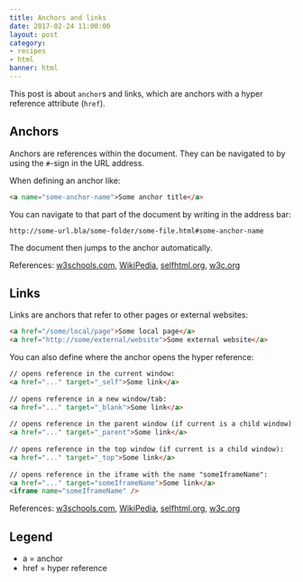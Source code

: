 ```yaml
---
title: Anchors and links
date: 2017-02-24 11:00:00
layout: post
category:
- recipes
- html
banner: html
---
```


This post is about `anchor`s and links, which are anchors with a hyper
reference attribute (`href`).
<!-- more -->

## Anchors

Anchors are references within the document. They can be navigated to
by using the `#`-sign in the URL address.
 
When defining an anchor like:
``` html
<a name="some-anchor-name">Some anchor title</a>
```

You can navigate to that part of the document by writing in the address bar:
```
http://some-url.bla/some-folder/some-file.html#some-anchor-name
```

The document then jumps to the anchor automatically.

References:
[w3schools.com](http://www.w3schools.com/tags/tag_a.asp),
[WikiPedia](https://en.wikipedia.org/wiki/HTML_element#a_tag),
[selfhtml.org](https://wiki.selfhtml.org/wiki/HTML/Textauszeichnung/a),
[w3c.org](https://www.w3.org/TR/html5/links.html)

## Links

Links are anchors that refer to other pages or external websites:
``` html
<a href="/some/local/page">Some local page</a>
<a href="http://some/external/website">Some external website</a>
```

You can also define where the anchor opens the hyper reference:
``` html
// opens reference in the current window:
<a href="..." target="_self">Some link</a>
 
// opens reference in a new window/tab:
<a href="..." target="_blank">Some link</a>
 
// opens reference in the parent window (if current is a child window):
<a href="..." target="_parent">Some link</a>
 
// opens reference in the top window (if current is a child window):
<a href="..." target="_top">Some link</a>
 
// opens reference in the iframe with the name "someIframeName":
<a href="..." target="someIframeName">Some link</a>
<iframe name="someIframeName" />
```

References:
[w3schools.com](http://www.w3schools.com/tags/tag_a.asp),
[WikiPedia](https://en.wikipedia.org/wiki/HTML_element#a_tag),
[selfhtml.org](https://wiki.selfhtml.org/wiki/HTML/Textauszeichnung/a),
[w3c.org](https://www.w3.org/TR/html5/links.html)

## Legend

* a = anchor
* href = hyper reference
